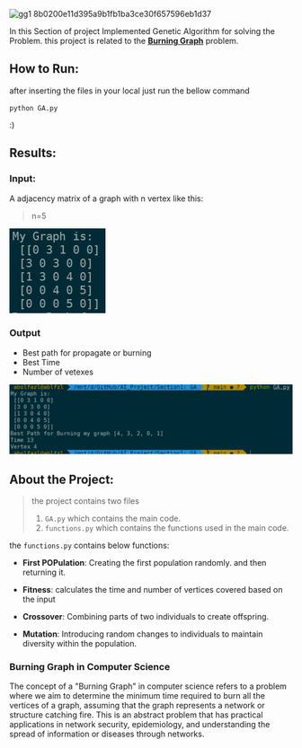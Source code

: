 



![gg1](https://github.com/abolfazlaghdaee/AI_Project/assets/69028985/5667066f-2ae4-4d0d-98ae-937cc19f133e)
8b0200e11d395a9b1fb1ba3ce30f657596eb1d37

In this Section of project Implemented Genetic Algorithm for solving the Problem. 
this project is related to the <u>[**Burning Graph**](#Burning-Graph-in-Computer-Science)</u> problem.





## How  to Run: 


after inserting the files in your local just run the bellow command


```
python GA.py
```
:)

## Results:


### Input:

A adjacency matrix of a graph with n vertex like this:

>n=5


![Alt text](Visualization/image.png)



### Output

- Best path for propagate or burning
- Best Time 
- Number of vetexes
  
  
![Alt text](Visualization/image-2.png)
## About the Project:
> the project contains two files 
> 1. `GA.py` which contains the main code.
> 2. `functions.py` which contains the functions used in the main code.


the `functions.py` contains below functions:

- **First POPulation**: Creating the first population randomly. and then returning it.

- **Fitness**: calculates the time and number of vertices covered based on the input


- **Crossover**: Combining parts of two individuals to create offspring.

- **Mutation**: Introducing random changes to individuals to maintain diversity within the population.


### Burning Graph in Computer Science

The concept of a "Burning Graph" in computer science refers to a problem where we aim to determine the minimum time required to burn all the vertices of a graph, assuming that the graph represents a network or structure catching fire. This is an abstract problem that has practical applications in network security, epidemiology, and understanding the spread of information or diseases through networks.


